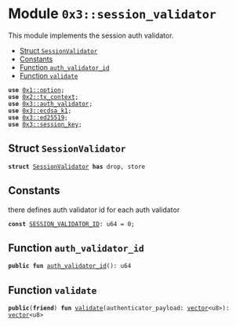
<a name="0x3_session_validator"></a>

# Module `0x3::session_validator`

This module implements the session auth validator.


-  [Struct `SessionValidator`](#0x3_session_validator_SessionValidator)
-  [Constants](#@Constants_0)
-  [Function `auth_validator_id`](#0x3_session_validator_auth_validator_id)
-  [Function `validate`](#0x3_session_validator_validate)


<pre><code><b>use</b> <a href="">0x1::option</a>;
<b>use</b> <a href="">0x2::tx_context</a>;
<b>use</b> <a href="auth_validator.md#0x3_auth_validator">0x3::auth_validator</a>;
<b>use</b> <a href="ecdsa_k1.md#0x3_ecdsa_k1">0x3::ecdsa_k1</a>;
<b>use</b> <a href="ed25519.md#0x3_ed25519">0x3::ed25519</a>;
<b>use</b> <a href="session_key.md#0x3_session_key">0x3::session_key</a>;
</code></pre>



<a name="0x3_session_validator_SessionValidator"></a>

## Struct `SessionValidator`



<pre><code><b>struct</b> <a href="session_validator.md#0x3_session_validator_SessionValidator">SessionValidator</a> <b>has</b> drop, store
</code></pre>



<a name="@Constants_0"></a>

## Constants


<a name="0x3_session_validator_SESSION_VALIDATOR_ID"></a>

there defines auth validator id for each auth validator


<pre><code><b>const</b> <a href="session_validator.md#0x3_session_validator_SESSION_VALIDATOR_ID">SESSION_VALIDATOR_ID</a>: u64 = 0;
</code></pre>



<a name="0x3_session_validator_auth_validator_id"></a>

## Function `auth_validator_id`



<pre><code><b>public</b> <b>fun</b> <a href="session_validator.md#0x3_session_validator_auth_validator_id">auth_validator_id</a>(): u64
</code></pre>



<a name="0x3_session_validator_validate"></a>

## Function `validate`



<pre><code><b>public</b>(<b>friend</b>) <b>fun</b> <a href="session_validator.md#0x3_session_validator_validate">validate</a>(authenticator_payload: <a href="">vector</a>&lt;u8&gt;): <a href="">vector</a>&lt;u8&gt;
</code></pre>
